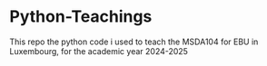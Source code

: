 # Python-Teachings
This repo the python code i used to teach the MSDA104 for EBU in Luxembourg, for the academic year 2024-2025
